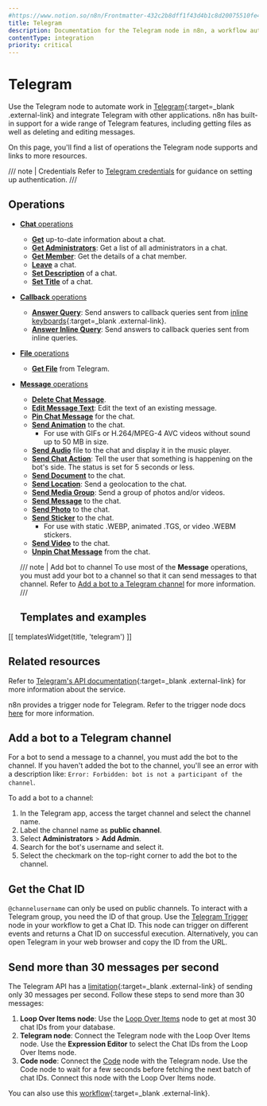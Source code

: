 ```yaml
---
#https://www.notion.so/n8n/Frontmatter-432c2b8dff1f43d4b1c8d20075510fe4
title: Telegram
description: Documentation for the Telegram node in n8n, a workflow automation platform. Includes details of operations and configuration, and links to examples and credentials information.
contentType: integration
priority: critical
---
```


# Telegram

Use the Telegram node to automate work in [Telegram](https://telegram.org/){:target=_blank .external-link} and integrate Telegram with other applications. n8n has built-in support for a wide range of Telegram features, including getting files as well as deleting and editing messages. 

On this page, you'll find a list of operations the Telegram node supports and links to more resources.

/// note | Credentials
Refer to [Telegram credentials](/integrations/builtin/credentials/telegram/) for guidance on setting up authentication. 
///

## Operations

* [**Chat** operations](/integrations/builtin/app-nodes/n8n-nodes-base.telegram/chat-operations/)
    * [**Get**](/integrations/builtin/app-nodes/n8n-nodes-base.telegram/chat-operations/#get-chat) up-to-date information about a chat.
    * [**Get Administrators**](/integrations/builtin/app-nodes/n8n-nodes-base.telegram/chat-operations/#get-administrators): Get a list of all administrators in a chat.
    * [**Get Member**](/integrations/builtin/app-nodes/n8n-nodes-base.telegram/chat-operations/#get-chat-member): Get the details of a chat member.
    * [**Leave**](/integrations/builtin/app-nodes/n8n-nodes-base.telegram/chat-operations/#leave-chat) a chat.
    * [**Set Description**](/integrations/builtin/app-nodes/n8n-nodes-base.telegram/chat-operations/#set-description) of a chat.
    * [**Set Title**](/integrations/builtin/app-nodes/n8n-nodes-base.telegram/chat-operations/#set-title) of a chat.
* [**Callback** operations](/integrations/builtin/app-nodes/n8n-nodes-base.telegram/callback-operations/)
    * [**Answer Query**](/integrations/builtin/app-nodes/n8n-nodes-base.telegram/callback-operations/#answer-query): Send answers to callback queries sent from [inline keyboards](https://core.telegram.org/bots/features#inline-keyboards){:target=_blank .external-link}.
    * [**Answer Inline Query**](/integrations/builtin/app-nodes/n8n-nodes-base.telegram/callback-operations/#answer-inline-query): Send answers to callback queries sent from inline queries.
* [**File** operations](/integrations/builtin/app-nodes/n8n-nodes-base.telegram/file-operations/)
    * [**Get File**](/integrations/builtin/app-nodes/n8n-nodes-base.telegram/file-operations/#get-file) from Telegram.
* [**Message** operations](/integrations/builtin/app-nodes/n8n-nodes-base.telegram/message-operations/)
    * [**Delete Chat Message**](/integrations/builtin/app-nodes/n8n-nodes-base.telegram/message-operations/#delete-chat-message).
    * [**Edit Message Text**](/integrations/builtin/app-nodes/n8n-nodes-base.telegram/message-operations/#edit-message-text): Edit the text of an existing message.
    * [**Pin Chat Message**](/integrations/builtin/app-nodes/n8n-nodes-base.telegram/message-operations/#pin-chat-message) for the chat.
    * [**Send Animation**](/integrations/builtin/app-nodes/n8n-nodes-base.telegram/message-operations/#send-animation) to the chat.
        * For use with GIFs or H.264/MPEG-4 AVC videos without sound up to 50 MB in size.
    * [**Send Audio**](/integrations/builtin/app-nodes/n8n-nodes-base.telegram/message-operations/#send-audio) file to the chat and display it in the music player.
    * [**Send Chat Action**](/integrations/builtin/app-nodes/n8n-nodes-base.telegram/message-operations/#send-chat-action): Tell the user that something is happening on the bot's side. The status is set for 5 seconds or less.
    * [**Send Document**](/integrations/builtin/app-nodes/n8n-nodes-base.telegram/message-operations/#send-document) to the chat.
    * [**Send Location**](/integrations/builtin/app-nodes/n8n-nodes-base.telegram/message-operations/#send-location): Send a geolocation to the chat.
    * [**Send Media Group**](/integrations/builtin/app-nodes/n8n-nodes-base.telegram/message-operations/#send-media-group): Send a group of photos and/or videos.
    * [**Send Message**](/integrations/builtin/app-nodes/n8n-nodes-base.telegram/message-operations/#send-message) to the chat.
    * [**Send Photo**](/integrations/builtin/app-nodes/n8n-nodes-base.telegram/message-operations/#send-photo) to the chat.
    * [**Send Sticker**](/integrations/builtin/app-nodes/n8n-nodes-base.telegram/message-operations/#send-sticker) to the chat.
        * For use with static .WEBP, animated .TGS, or video .WEBM stickers.
    * [**Send Video**](/integrations/builtin/app-nodes/n8n-nodes-base.telegram/message-operations/#send-video) to the chat.
    * [**Unpin Chat Message**](/integrations/builtin/app-nodes/n8n-nodes-base.telegram/message-operations/#unpin-chat-message) from the chat.
    
    /// note | Add bot to channel
    To use most of the **Message** operations, you must add your bot to a channel so that it can send messages to that channel. Refer to [Add a bot to a Telegram channel](#add-a-bot-to-a-telegram-channel) for more information.
    ///

    ## Templates and examples

<!-- see https://www.notion.so/n8n/Pull-in-templates-for-the-integrations-pages-37c716837b804d30a33b47475f6e3780 -->
[[ templatesWidget(title, 'telegram') ]]

## Related resources

Refer to [Telegram's API documentation](https://core.telegram.org/bots/api){:target=_blank .external-link} for more information about the service.

n8n provides a trigger node for Telegram. Refer to the trigger node docs [here](/integrations/builtin/trigger-nodes/n8n-nodes-base.telegramtrigger/) for more information.

## Add a bot to a Telegram channel

For a bot to send a message to a channel, you must add the bot to the channel. If you haven't added the bot to the channel, you'll see an error with a description like:
`Error: Forbidden: bot is not a participant of the channel`.

To add a bot to a channel:

1. In the Telegram app, access the target channel and select the channel name.
2. Label the channel name as **public channel**.
3. Select **Administrators** > **Add Admin**.
4. Search for the bot's username and select it.
5. Select the checkmark on the top-right corner to add the bot to the channel.

## Get the Chat ID

`@channelusername` can only be used on public channels. To interact with a Telegram group, you need the ID of that group. Use the [Telegram Trigger](/integrations/builtin/trigger-nodes/n8n-nodes-base.telegramtrigger/) node in your workflow to get a Chat ID. This node can trigger on different events and returns a Chat ID on successful execution. Alternatively, you can open Telegram in your web browser and copy the ID from the URL.

## Send more than 30 messages per second

The Telegram API has a [limitation](https://core.telegram.org/bots/faq#broadcasting-to-users){:target=_blank .external-link} of sending only 30 messages per second. Follow these steps to send more than 30 messages:

1. **Loop Over Items node**: Use the [Loop Over Items](/integrations/builtin/core-nodes/n8n-nodes-base.splitinbatches/) node to get at most 30 chat IDs from your database.
2. **Telegram node**: Connect the Telegram node with the Loop Over Items node. Use the **Expression Editor** to select the Chat IDs from the Loop Over Items node.
3. **Code node**: Connect the [Code](/integrations/builtin/core-nodes/n8n-nodes-base.code/) node with the Telegram node. Use the Code node to wait for a few seconds before fetching the next batch of chat IDs. Connect this node with the Loop Over Items node.

You can also use this [workflow](https://n8n.io/workflows/772){:target=_blank .external-link}.
